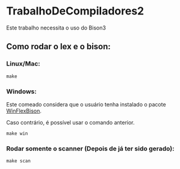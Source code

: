 # TrabalhoDeCompiladores2
Este trabalho necessita o uso do Bison3

## Como rodar o lex e o bison:
 ### Linux/Mac:
    make
### Windows:    
Este comeado considera que o usuário tenha instalado o pacote [WinFlexBison](https://community.chocolatey.org/packages/winflexbison3).

Caso contrário, é possível usar o comando anterior.

    make win

### Rodar somente o scanner (Depois de já ter sido gerado):
    make scan

